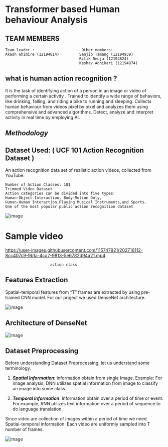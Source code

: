 # Transformer based Human behaviour Analysis

## TEAM MEMBERS
```
Team leader :                     Other members:
Akash Ghimire (12194814)         Sanjib Tamang (12194939)
                                 Ritik Deuja (12194824)
                                 Keshav Adhikari (12194874)
 ```
 
## what is human action recognition ?

It is the task of identifying action of a person in an image or video of performing a certain activity . 
Trained to identify a wide range of behaviors, like  drinking, falling, and riding a bike to running and sleeping.
Collects human behaviour from videos pixel by pixel and analyzes them using comprehensive and advanced algorithms.
Detect, analyze and interpret activity in real time by employing AI.

## ***Methodology*** 

## Dataset Used: ( UCF 101 Action Recognition Dataset )

An action recognition data set of realistic action videos, collected from YouTube.
```
Number of Action Classes: 101
Trimmed Video Dataset 
Action categories can be divided into five types: 
Human-Object Interaction, Body-Motion Only,
Human-Human Interaction,Playing Musical Instruments,and Sports.
One of the most popular public action recognition dataset
```

![image](https://user-images.githubusercontent.com/115747921/202713846-72bb1f5b-2bb7-45f3-b767-ec6d143a78ba.png)

# Sample  video 
https://user-images.githubusercontent.com/115747921/202716112-8cc407c9-9b1a-4ca7-9813-5e6782d94a21.mp4

```
                    action class
```

## Features Extraction 

Spatial-temporal features from “T” frames are extracted by using pre-trained CNN model. For our project we used DenseNet architecture. 

![image](https://user-images.githubusercontent.com/115747921/202716765-27400efa-7de7-4af0-9e09-09ee3ffd37db.png)

## Architecture of DenseNet

![image](https://user-images.githubusercontent.com/115747921/202717216-d1a877eb-7831-4762-910c-1cb67c2aac89.png)

## Dataset Preprocessing
Before understanding Dataset Preprocessing, let us understand some terminology. 

1. ***Spatial Information***:
Information obtain from single Image. Example: For image analysis, DNN utilizes spatial information from image to classify an  image into some class.

2. ***Temporal Information***:
Information obtain over a period of time or event. For example, RNN utilizes text information over a period of sequence to do language translation.

Since video are collection of images within a period of time we need Spatial-temporal information.
Each video are uniformly sampled into T number of frames.

![image](https://user-images.githubusercontent.com/115747921/202822439-64388b17-2c5a-446f-8ff5-e48b630f8833.png)



